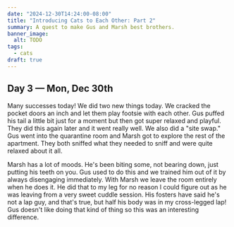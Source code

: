 ```yaml
---
date: "2024-12-30T14:24:00-08:00"
title: "Introducing Cats to Each Other: Part 2"
summary: A quest to make Gus and Marsh best brothers.
banner_image:
  alt: TODO
tags:
  - cats
draft: true
---
```


## Day 3 — Mon, Dec 30th

Many successes today! We did two new things today. We cracked the pocket doors an inch and let them play footsie with each other. Gus puffed his tail a little bit just for a moment but then got super relaxed and playful. They did this again later and it went really well. We also did a "site swap." Gus went into the quarantine room and Marsh got to explore the rest of the apartment. They both sniffed what they needed to sniff and were quite relaxed about it all.

Marsh has a lot of moods. He's been biting some, not bearing down, just putting his teeth on you. Gus used to do this and we trained him out of it by always disengaging immediately. With Marsh we leave the room entirely when he does it. He did that to my leg for no reason I could figure out as he was leaving from a very sweet cuddle session. His fosters have said he's not a lap guy, and that's true, but half his body was in my cross-legged lap! Gus doesn't like doing that kind of thing so this was an interesting difference.
